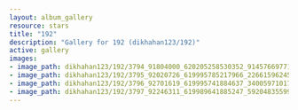 ```yaml
---
layout: album_gallery
resource: stars
title: "192"
description: "Gallery for 192 (dikhahan123/192)"
active: gallery
images:
- image_path: dikhahan123/192/3794_91804000_620205258530352_9145766977157988352_n.jpg
- image_path: dikhahan123/192/3795_92020726_619995785217966_2266159624522563584_n.jpg
- image_path: dikhahan123/192/3796_92701619_619995741884637_3400597101715914752_n.jpg
- image_path: dikhahan123/192/3797_92246311_619989641885247_5920483559927185408_n.jpg
---
```

